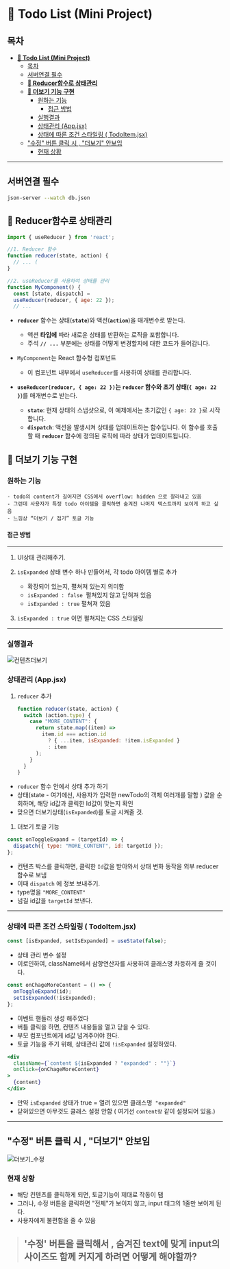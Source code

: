 # **📝 Todo List (Mini Project)**

## 목차

- [**📝 Todo List (Mini Project)**](#-todo-list-mini-project)
  - [목차](#목차)
  - [서버연결 필수](#서버연결-필수)
  - [**📍 Reducer함수로 상태관리**](#-reducer함수로-상태관리)
  - [**📌 더보기 기능 구현**](#-더보기-기능-구현)
    - [원하는 기능](#원하는-기능)
      - [접근 방법](#접근-방법)
    - [실행결과](#실행결과)
    - [상태관리 (App.jsx)](#상태관리-appjsx)
    - [상태에 따른 조건 스타일링 ( TodoItem.jsx)](#상태에-따른-조건-스타일링--todoitemjsx)
  - ["수정" 버튼 클릭 시 , "더보기" 안보임](#수정-버튼-클릭-시--더보기-안보임)
    - [현재 상황](#현재-상황)

---

## 서버연결 필수

```bash
json-server --watch db.json
```

## **📍 Reducer함수로 상태관리**

```jsx
import { useReducer } from 'react';

//1. Reducer 함수
function reducer(state, action) {
  // ... (
}

//2. useReducer를 사용하여 상태를 관리
function MyComponent() {
  const [state, dispatch] =
  useReducer(reducer, { age: 22 });
  // ...

```

- **`reducer`** 함수는 상태(**`state`**)와 액션(**`action`**)을 매개변수로 받는다.

  - 액션 **타입에** 따라 새로운 상태를 반환하는 로직을 포함합니다.
  - 주석 **`// ...`** 부분에는 상태를 어떻게 변경할지에 대한 코드가 들어갑니다.

- `MyComponent`는 React 함수형 컴포넌트
  - 이 컴포넌트 내부에서 `useReducer`를 사용하여 상태를 관리합니다.
- **`useReducer(reducer, { age: 22 })`**는 **`reducer`** 함수와 초기 상태(**`{ age: 22 }`**)를 매개변수로 받는다.
  - **`state`**: 현재 상태의 스냅샷으로, 이 예제에서는 초기값인 `{ age: 22 }`로 시작합니다.
  - **`dispatch`**: 액션을 발생시켜 상태를 업데이트하는 함수입니다. 이 함수를 호출할 때 **`reducer`** 함수에 정의된 로직에 따라 상태가 업데이트됩니다.

## **📌 더보기 기능 구현**

### 원하는 기능

    - todo의 content가 길어지면 CSS에서 overflow: hidden 으로 잘라내고 있음
    - 그런데 사용자가 특정 todo 아이템을 클릭하면 숨겨진 나머지 텍스트까지 보이게 하고 싶음
    - 느낌상 “더보기 / 접기” 토글 기능

#### 접근 방법

---

1. UI상태 관리해주기.

2. `isExpanded` 상태 변수 하나 만들어서, 각 todo 아이템 별로 추가

   - 확장되어 있는지, 펼쳐져 있는지 의미함
   - `isExpanded : false `펼쳐있지 않고 닫혀져 있음
   - `isExpanded : true` 펼쳐져 있음

3. `isExpanded : true` 이면 펼쳐지는 CSS 스타일링

---

### 실행결과

![컨텐츠더보기](https://github.com/user-attachments/assets/445f0e29-925b-45a8-82fa-bb1780e372db)

### 상태관리 (App.jsx)

1. `reducer` 추가

   ```jsx
   function reducer(state, action) {
     switch (action.type) {
       case "MORE_CONTENT": {
         return state.map((item) =>
           item.id === action.id
             ? { ...item, isExpanded: !item.isExpanded }
             : item
         );
       }
     }
   }
   ```

- `reducer` 함수 안에서 상태 추가 하기
- 상태(state - 여기에선, 사용자가 입력한 newTodo의 객체 여러개를 말함 ) 값을 순회하며, 해당 id값과 클릭한 Id값이 맞는지 확인
- 맞으면 더보기상태(`isExpanded`)를 토글 시켜줄 것.

1. 더보기 토글 기능

```jsx
const onToggleExpand = (targetId) => {
  dispatch({ type: "MORE_CONTENT", id: targetId });
};
```

- 컨텐츠 박스를 클릭하면, 클릭한 `Id`값을 받아와서 상태 변화 동작을 외부 reducer함수로 보냄
- 이때 `dispatch` 에 정보 보내주기.
- type명을 `"MORE_CONTENT"`
- 넘길 id값을 `targetId` 보낸다.

---

### 상태에 따른 조건 스타일링 ( TodoItem.jsx)

```jsx
const [isExpanded, setIsExpanded] = useState(false);
```

- 상태 관리 변수 설정
- 이로인하여, className에서 삼항연산자를 사용하여 클래스명 차등하게 줄 것이다.

```jsx
const onChageMoreContent = () => {
  onToggleExpand(id);
  setIsExpanded(!isExpanded);
};
```

- 이벤트 핸들러 생성 해주었다
- 버틀 클릭을 하면, 컨텐츠 내용들을 열고 닫을 수 있다.
- 부모 컴포넌트에게 id값 넘겨주어야 한다.
- 토글 기능을 주기 위해, 상태관리 값에 `!isExpanded` 설정하였다.

```jsx
<div
  className={`content ${isExpanded ? "expanded" : ""}`}
  onClick={onChageMoreContent}
>
  {content}
</div>
```

- 만약 `isExpanded` 상태가 true = 열려 있으면 클래스명` "expanded"`
- 닫혀있으면 아무것도 클래스 설정 안함 ( 여기선 `content랑` 같이 설정되어 있음.)

---

## "수정" 버튼 클릭 시 , "더보기" 안보임

![더보기_수정](https://github.com/user-attachments/assets/2b160d31-f6ec-4925-bcfd-d5e8cc71fb4e)

### 현재 상황

- 해당 컨텐츠를 클릭하게 되면, 토글기능이 제대로 작동이 됌
- 그러나, 수정 버튼을 클릭하면 "전체"가 보이지 않고, input 태그의 1줄만 보이게 된다.
- 사용자에게 불편함을 줄 수 있음

> ## '수정' 버튼을 클릭해서 , 숨겨진 text에 맞게 input의 사이즈도 함께 커지게 하려면 어떻게 해야할까?
